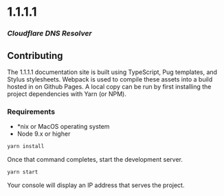 # 1.1.1.1

### _Cloudflare DNS Resolver_

## Contributing

The 1.1.1.1 documentation site is built using TypeScript, Pug templates, and Stylus stylesheets. Webpack is used to compile these assets into a build hosted in on Github Pages. A local copy can be run by first installing the project dependencies with Yarn (or NPM).

### Requirements

- *nix or MacOS operating system
- Node 9.x or higher

```bash
yarn install
```

Once that command completes, start the development server.

```bash
yarn start
```

Your console will display an IP address that serves the project.
